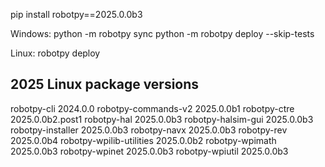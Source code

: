 
pip install robotpy==2025.0.0b3

Windows:
python -m robotpy sync
python -m robotpy deploy --skip-tests

Linux:
robotpy deploy


2025 Linux package versions
---
robotpy-cli              2024.0.0
robotpy-commands-v2      2025.0.0b1
robotpy-ctre             2025.0.0b2.post1
robotpy-hal              2025.0.0b3
robotpy-halsim-gui       2025.0.0b3
robotpy-installer        2025.0.0b3
robotpy-navx             2025.0.0b3
robotpy-rev              2025.0.0b4
robotpy-wpilib-utilities 2025.0.0b2
robotpy-wpimath          2025.0.0b3
robotpy-wpinet           2025.0.0b3
robotpy-wpiutil          2025.0.0b3

